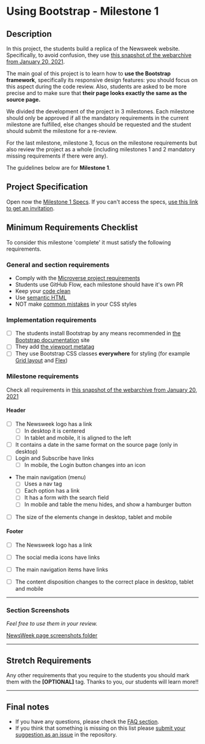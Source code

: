 # Using Bootstrap - Milestone 1
## Description

In this project, the students build a replica of the Newsweek website. Specifically, to avoid confusion, they use [this snapshot of the webarchive from January 20, 2021](https://web.archive.org/web/20210120125445/https://www.newsweek.com/).

The main goal of this project is to learn how to **use the Bootstrap framework**, specifically its responsive design features: you should focus on this aspect during the code review. Also, students are asked to be more precise and to make sure that **their page looks exactly the same as the source page.**

We divided the development of the project in 3 milestones.
Each milestone should only be approved if all the mandatory requirements in the current milestone are fulfilled, else changes should be requested and the student should submit the milestone for a re-review.

For the last milestone, milestone 3, focus on the milestone requirements but also review the project as a whole (including milestones 1 and 2 mandatory missing requirements if there were any).


The guidelines below are for **Milestone 1**. 

## Project Specification

Open now the [Milestone 1 Specs](https://microverse.pathwright.com/library/new-technical-curriculum/177956/path/step/104328831/). If you can't access the specs, [use this link to get an invitation](https://microverse.pathwright.com/library/new-technical-curriculum/register/177956/?ic=eyJ0eXAiOiJKV1QiLCJhbGciOiJIUzI1NiJ9.eyJpbnZpdGVfdHlwZSI6MSwic2Nob29sX2lkIjoxMzU3NCwic2VuZGVyX2lkIjo5NDMwNjIsIm9mZmVyaW5nX2lkIjoxNzc5NTYsInJvbGUiOjV9.gAwgRhS7qlwhDf0b6Q53A1tdSRPSbubfxUPGohDrO1E).


## Minimum Requirements Checklist

To consider this milestone 'complete' it must satisfy the following requirements.

### General and section requirements
- Comply with the [Microverse project requirements](https://microverse.zendesk.com/hc/en-us/articles/360057489093-General-Requirements-for-Microverse-Projects)
- Students use GitHub Flow, each milestone should have it's own PR
- Keep your [code clean](https://www.w3schools.com/html/html5_syntax.asp)
- Use [semantic HTML](https://www.w3schools.com/html/html5_semantic_elements.asp)
- NOT make [common mistakes](https://speckyboy.com/good-bad-css-practices) in your CSS styles

### Implementation requirements

- [ ] The students install Bootstrap by any means recommended in [the Bootstrap documentation](http://getbootstrap.com/getting-started/) site
- [ ] They add [the viewport metatag](https://getbootstrap.com/docs/4.3/getting-started/introduction/#responsive-meta-tag)
- [ ] They use Bootstrap CSS classes **everywhere** for styling (for example [Grid layout](https://getbootstrap.com/docs/4.3/layout/overview/) and [Flex](https://getbootstrap.com/docs/4.3/layout/utilities-for-layout/#flexbox-options))

### Milestone requirements
Check all requirements in [this snapshot of the webarchive from January 20, 2021](https://web.archive.org/web/20210120125445/https://www.newsweek.com/)

#### Header

- [ ] The Newsweek logo has a link
  - [ ] In desktop it is centered
  - [ ] In tablet and mobile, it is aligned to the left
- [ ] It contains a date in the same format on the source page (only in desktop)
- [ ] Login and Subscribe have links
  - [ ] In mobile, the Login button changes into an icon
- The main navigation (menu)
  - [ ] Uses a nav tag
  - [ ] Each option has a link
  - [ ] It has a form with the search field
  - [ ] In mobile and table the menu hides, and show a hamburger button
- [ ] The size of the elements change in desktop, tablet and mobile


#### Footer

- [ ] The Newsweek logo has a link
- [ ] The social media icons have links
- [ ] The main navigation items have links
- [ ] The content disposition changes to the correct place in desktop, tablet and mobile


---

### Section Screenshots
_Feel free to use them in your review._

[NewsWeek page screenshots folder](https://gitlab.com/microverse/guides/projects/requirements_screenshots/raw/master/images/html_css/using_bootstrap/page_layout)

---

## Stretch Requirements

Any other requirements that you require to the students you should mark them with the **[OPTIONAL]** tag. Thanks to you, our students will learn more!!

---

## Final notes

- If you have any questions, please check the [FAQ section](https://gitlab.com/microverse/guides/tse/how_to_be_a_tse/blob/master/faq/faq.md).
- If you think that something is missing on this list please [submit your suggestion as an issue](https://gitlab.com/microverse/guides/code_review/code_review_guidelines/issues/new) in the repository.
